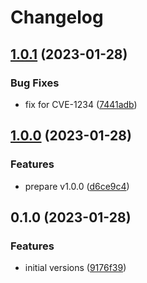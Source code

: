 # Changelog

## [1.0.1](https://github.com/bokoboshahni/ruby-monorepo-demo/compare/bar/v1.0.0...bar/v1.0.1) (2023-01-28)


### Bug Fixes

* fix for CVE-1234 ([7441adb](https://github.com/bokoboshahni/ruby-monorepo-demo/commit/7441adb9e8c69b7a88c0cd3fc2897eee1e3b0b79))

## [1.0.0](https://github.com/bokoboshahni/ruby-monorepo-demo/compare/bar/v0.1.0...bar/v1.0.0) (2023-01-28)


### Features

* prepare v1.0.0 ([d6ce9c4](https://github.com/bokoboshahni/ruby-monorepo-demo/commit/d6ce9c40903bcc54231c642ae52913525a42a6c6))

## 0.1.0 (2023-01-28)


### Features

* initial versions ([9176f39](https://github.com/bokoboshahni/ruby-monorepo-demo/commit/9176f39aee4c42888d131a53e3715a44d5a45033))
